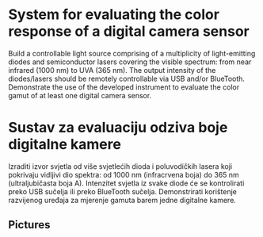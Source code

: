 # System for evaluating the color response of a digital camera sensor

Build a controllable light source comprising of a multiplicity of
light-emitting diodes and semiconductor lasers covering the visible
spectrum: from near infrared (1000 nm) to UVA (365 nm). The output
intensity of the diodes/lasers should be remotely controllable via USB
and/or BlueTooth. Demonstrate the use of the developed instrument to
evaluate the color gamut of at least one digital camera sensor.


# Sustav za evaluaciju odziva boje digitalne kamere

Izraditi izvor svjetla od više svjetlećih dioda i poluvodičkih lasera
koji pokrivaju vidljivi dio spektra: od 1000 nm (infracrvena boja) do
365 nm (ultraljubičasta boja A). Intenzitet svjetla iz svake diode će
se kontrolirati preko USB sučelja ili preko BlueTooth sučelja.
Demonstrirati korištenje razvijenog uređaja za mjerenje gamuta barem
jedne digitalne kamere.

## Pictures

